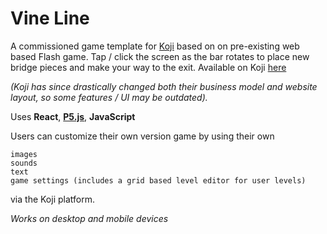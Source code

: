 
# Vine Line
A commissioned game template for [Koji](https://withkoji.com/) based on on pre-existing web based Flash game. Tap / click the screen as the bar rotates to place new bridge pieces and make your way to the exit. Available on Koji [here](https://withkoji.com/~maz2/vine-line-1) 

*(Koji has since drastically changed both their business model and website layout, so some features / UI may be outdated).*

Uses **React**, **[P5.js](https://p5js.org/)**, **JavaScript**

Users can customize their own version game by using their own

    images
    sounds
    text
    game settings (includes a grid based level editor for user levels)

via the Koji platform.

*Works on desktop and mobile devices*
